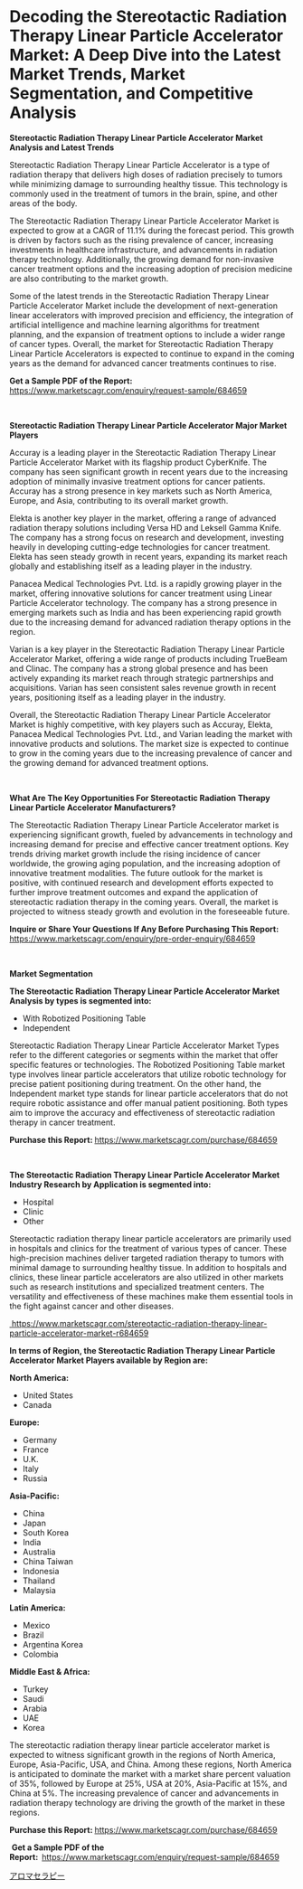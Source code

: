<p><h1>Decoding the Stereotactic Radiation Therapy Linear Particle Accelerator Market: A Deep Dive into the Latest Market Trends, Market Segmentation, and Competitive Analysis</h1></p><p><strong>Stereotactic Radiation Therapy Linear Particle Accelerator Market Analysis and Latest Trends</strong></p>
<p><p>Stereotactic Radiation Therapy Linear Particle Accelerator is a type of radiation therapy that delivers high doses of radiation precisely to tumors while minimizing damage to surrounding healthy tissue. This technology is commonly used in the treatment of tumors in the brain, spine, and other areas of the body.</p><p>The Stereotactic Radiation Therapy Linear Particle Accelerator Market is expected to grow at a CAGR of 11.1% during the forecast period. This growth is driven by factors such as the rising prevalence of cancer, increasing investments in healthcare infrastructure, and advancements in radiation therapy technology. Additionally, the growing demand for non-invasive cancer treatment options and the increasing adoption of precision medicine are also contributing to the market growth.</p><p>Some of the latest trends in the Stereotactic Radiation Therapy Linear Particle Accelerator Market include the development of next-generation linear accelerators with improved precision and efficiency, the integration of artificial intelligence and machine learning algorithms for treatment planning, and the expansion of treatment options to include a wider range of cancer types. Overall, the market for Stereotactic Radiation Therapy Linear Particle Accelerators is expected to continue to expand in the coming years as the demand for advanced cancer treatments continues to rise.</p></p>
<p><strong>Get a Sample PDF of the Report:&nbsp;</strong> <a href="https://www.marketscagr.com/enquiry/request-sample/684659">https://www.marketscagr.com/enquiry/request-sample/684659</a></p>
<p>&nbsp;</p>
<p><strong>Stereotactic Radiation Therapy Linear Particle Accelerator Major Market Players</strong></p>
<p><p>Accuray is a leading player in the Stereotactic Radiation Therapy Linear Particle Accelerator Market with its flagship product CyberKnife. The company has seen significant growth in recent years due to the increasing adoption of minimally invasive treatment options for cancer patients. Accuray has a strong presence in key markets such as North America, Europe, and Asia, contributing to its overall market growth.</p><p>Elekta is another key player in the market, offering a range of advanced radiation therapy solutions including Versa HD and Leksell Gamma Knife. The company has a strong focus on research and development, investing heavily in developing cutting-edge technologies for cancer treatment. Elekta has seen steady growth in recent years, expanding its market reach globally and establishing itself as a leading player in the industry.</p><p>Panacea Medical Technologies Pvt. Ltd. is a rapidly growing player in the market, offering innovative solutions for cancer treatment using Linear Particle Accelerator technology. The company has a strong presence in emerging markets such as India and has been experiencing rapid growth due to the increasing demand for advanced radiation therapy options in the region.</p><p>Varian is a key player in the Stereotactic Radiation Therapy Linear Particle Accelerator Market, offering a wide range of products including TrueBeam and Clinac. The company has a strong global presence and has been actively expanding its market reach through strategic partnerships and acquisitions. Varian has seen consistent sales revenue growth in recent years, positioning itself as a leading player in the industry.</p><p>Overall, the Stereotactic Radiation Therapy Linear Particle Accelerator Market is highly competitive, with key players such as Accuray, Elekta, Panacea Medical Technologies Pvt. Ltd., and Varian leading the market with innovative products and solutions. The market size is expected to continue to grow in the coming years due to the increasing prevalence of cancer and the growing demand for advanced treatment options.</p></p>
<p>&nbsp;</p>
<p><strong>What Are The Key Opportunities For Stereotactic Radiation Therapy Linear Particle Accelerator Manufacturers?</strong></p>
<p><p>The Stereotactic Radiation Therapy Linear Particle Accelerator market is experiencing significant growth, fueled by advancements in technology and increasing demand for precise and effective cancer treatment options. Key trends driving market growth include the rising incidence of cancer worldwide, the growing aging population, and the increasing adoption of innovative treatment modalities. The future outlook for the market is positive, with continued research and development efforts expected to further improve treatment outcomes and expand the application of stereotactic radiation therapy in the coming years. Overall, the market is projected to witness steady growth and evolution in the foreseeable future.</p></p>
<p><strong>Inquire or Share Your Questions If Any Before Purchasing This Report:</strong> <a href="https://www.marketscagr.com/enquiry/pre-order-enquiry/684659">https://www.marketscagr.com/enquiry/pre-order-enquiry/684659</a></p>
<p>&nbsp;</p>
<p><strong>Market Segmentation</strong></p>
<p><strong>The Stereotactic Radiation Therapy Linear Particle Accelerator Market Analysis by types is segmented into:</strong></p>
<p><ul><li>With Robotized Positioning Table</li><li>Independent</li></ul></p>
<p><p>Stereotactic Radiation Therapy Linear Particle Accelerator Market Types refer to the different categories or segments within the market that offer specific features or technologies. The Robotized Positioning Table market type involves linear particle accelerators that utilize robotic technology for precise patient positioning during treatment. On the other hand, the Independent market type stands for linear particle accelerators that do not require robotic assistance and offer manual patient positioning. Both types aim to improve the accuracy and effectiveness of stereotactic radiation therapy in cancer treatment.</p></p>
<p><strong>Purchase this Report:&nbsp;</strong><a href="https://www.marketscagr.com/purchase/684659">https://www.marketscagr.com/purchase/684659</a></p>
<p>&nbsp;</p>
<p><strong>The Stereotactic Radiation Therapy Linear Particle Accelerator Market Industry Research by Application is segmented into:</strong></p>
<p><ul><li>Hospital</li><li>Clinic</li><li>Other</li></ul></p>
<p><p>Stereotactic radiation therapy linear particle accelerators are primarily used in hospitals and clinics for the treatment of various types of cancer. These high-precision machines deliver targeted radiation therapy to tumors with minimal damage to surrounding healthy tissue. In addition to hospitals and clinics, these linear particle accelerators are also utilized in other markets such as research institutions and specialized treatment centers. The versatility and effectiveness of these machines make them essential tools in the fight against cancer and other diseases.</p></p>
<p><a href="https://www.marketscagr.com/stereotactic-radiation-therapy-linear-particle-accelerator-market-r684659">&nbsp;https://www.marketscagr.com/stereotactic-radiation-therapy-linear-particle-accelerator-market-r684659</a></p>
<p><strong>In terms of Region, the Stereotactic Radiation Therapy Linear Particle Accelerator Market Players available by Region are:</strong></p>
<p>
    <p> <strong> North America: </strong>
        <ul>
            <li>United States</li>
            <li>Canada</li>
        </ul>
        </p> 
    <p> <strong> Europe: </strong>
        <ul>
            <li>Germany</li>
            <li>France</li>
            <li>U.K.</li>
            <li>Italy</li>
            <li>Russia</li>
        </ul>
        </p> 
    <p> <strong> Asia-Pacific: </strong>
        <ul>
            <li>China</li>
            <li>Japan</li>
            <li>South Korea</li>
            <li>India</li>
            <li>Australia</li>
            <li>China Taiwan</li>
            <li>Indonesia</li>
            <li>Thailand</li>
            <li>Malaysia</li>
        </ul>
        </p> 
    <p> <strong> Latin America: </strong>
        <ul>
            <li>Mexico</li>
            <li>Brazil</li>
            <li>Argentina Korea</li>
            <li>Colombia</li>
        </ul>
        </p> 
    <p> <strong> Middle East & Africa: </strong>
        <ul>
            <li>Turkey</li>
            <li>Saudi</li>
            <li>Arabia</li>
            <li>UAE</li>
            <li>Korea</li>
        </ul>
    </p>
    </p>
<p><p>The stereotactic radiation therapy linear particle accelerator market is expected to witness significant growth in the regions of North America, Europe, Asia-Pacific, USA, and China. Among these regions, North America is anticipated to dominate the market with a market share percent valuation of 35%, followed by Europe at 25%, USA at 20%, Asia-Pacific at 15%, and China at 5%. The increasing prevalence of cancer and advancements in radiation therapy technology are driving the growth of the market in these regions.</p></p>
<p><strong>Purchase this Report: </strong><a href="https://www.marketscagr.com/purchase/684659">https://www.marketscagr.com/purchase/684659</a></p>
<p>&nbsp;<strong>Get a Sample PDF of the Report:&nbsp;&nbsp;</strong><a href="https://www.marketscagr.com/enquiry/request-sample/684659">https://www.marketscagr.com/enquiry/request-sample/684659</a></p>
<p><strong></strong></p>
<p><p><a href="https://github.com/DwightHuels1/Market-Research-Report-List-2/blob/main/1028054187131.md">アロマセラピー</a></p></p>